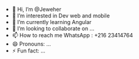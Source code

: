 - 👋 Hi, I’m @Jeweher
- 👀 I’m interested in Dev web and mobile
- 🌱 I’m currently learning Angular 
- 💞️ I’m looking to collaborate on ...
- 📫 How to reach me WhatsApp : +216 23414764
- 😄 Pronouns: ...
- ⚡ Fun fact: ...

<!---
Jeweher/Jeweher is a ✨ special ✨ repository because its `README.md` (this file) appears on your GitHub profile.
You can click the Preview link to take a look at your changes.
--->
